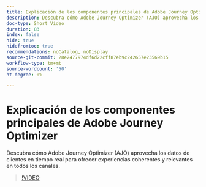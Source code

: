 ```yaml
---
title: Explicación de los componentes principales de Adobe Journey Optimizer
description: Descubra cómo Adobe Journey Optimizer (AJO) aprovecha los datos de clientes en tiempo real para ofrecer experiencias coherentes y relevantes en todos los canales.
doc-type: Short Video
duration: 83
index: false
hide: true
hidefromtoc: true
recommendations: noCatalog, noDisplay
source-git-commit: 28e2477974df6d22cff87eb9c242657e23569b15
workflow-type: tm+mt
source-wordcount: '50'
ht-degree: 0%

---
```



# Explicación de los componentes principales de Adobe Journey Optimizer

Descubra cómo Adobe Journey Optimizer (AJO) aprovecha los datos de clientes en tiempo real para ofrecer experiencias coherentes y relevantes en todos los canales.

<!-- 62_S522_3442522_82_understanding-the-core-of-adobe-journey-optimizer -->
>[!VIDEO](https://video.tv.adobe.com/v/3460489/?learn=on&enablevpops=true&captions=spa)
